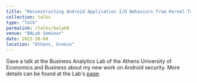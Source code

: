 ```yaml
---
title: "Reconstructing Android Application I/O Behaviors from Kernel Traces"
collection: talks
type: "Talk"
permalink: /talks/balab0
venue: "BALab Seminar"
date: 2025-30-04
location: "Athens, Greece"
---
```


Gave a talk at the Business Analytics Lab of the Athens University of Economics and Business about my new work on Android security. More details can be found at the Lab's [page](https://www.balab.aueb.gr/reconstructing-android-application-io-behaviors-from-kernel-traces.html).
